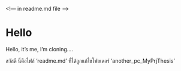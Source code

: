 
<!— in readme.md file —>
# Hello
Hello, it’s me, I’m cloning….

สวัสดี นี่คือไฟล์ ‘readme.md’ ที่ได้ถูกแก้ไขโฟลเดอร์ ‘another_pc_MyPrjThesis’